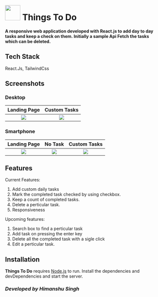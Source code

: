 # <img src="https://github.com/singhhimansh/todo-react/blob/main/public/images/favicon.png" width="50px"> Things To Do


#### A responsive web application developed with React.js to add day to day tasks and keep a check on them. Initially a sample Api Fetch the tasks which can be deleted.

## Tech Stack
 React.Js, TailwindCss



## Screenshots

### Desktop

Landing Page             |  Custom Tasks               
:-------------------------:|:-------------------------:
![](https://github.com/singhhimansh/todo-react/blob/main/public/images/api.png)  |  ![](https://github.com/singhhimansh/todo-react/blob/main/public/images/custom%20task.png) 


### Smartphone

Landing Page             |  No Task               | Custom Tasks
:-------------------------:|:-------------------------:|:-------------------------:
![](https://github.com/singhhimansh/todo-react/blob/main/public/images/apimob.jpg)  |  ![](https://github.com/singhhimansh/todo-react/blob/main/public/images/notask_mob.jpg) | ![](https://github.com/singhhimansh/todo-react/blob/main/public/images/custommob.jpg)


## Features

Current Features:
1. Add custom daily tasks
2. Mark the completed task checked by using checkbox.
3. Keep a count of completed tasks.
4. Delete a perticular task.
5. Responsiveness

Upcoming features:
1. Search box to find a perticular task
2. Add task on pressing the enter key
3. Delete all the completed task with a sigle click
4. Edit a perticular task.


## Installation

**Things To Do** requires [Node.js](https://nodejs.org/) to run.
Install the dependencies and devDependencies and start the server.

### **_Developed by Himanshu Singh_**
